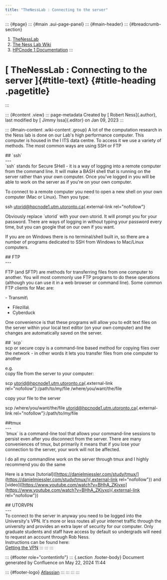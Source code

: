 ```yaml
---
title: "TheNessLab : Connecting to the server"
---
```


::: {#page}
::: {#main .aui-page-panel}
::: {#main-header}
::: {#breadcrumb-section}
1.  [TheNessLab](index.html)
2.  [The Ness Lab Wiki](The-Ness-Lab-Wiki_11436042.html)
3.  [HPCnode 1 Documentation](HPCnode-1-Documentation_11436057.html)
:::

# [ TheNessLab : Connecting to the server ]{#title-text} {#title-heading .pagetitle}
:::

::: {#content .view}
::: page-metadata
Created by [ Robert Ness]{.author}, last modified by [ Jimmy
Issa]{.editor} on Jan 09, 2023
:::

::: {#main-content .wiki-content .group}
A lot of the computation research in the Ness lab is done on our Lab's
high performance computer. This computer is housed in the I ITS data
centre. To access it we use a variety of methods. The most common ways
are using SSH or FTP

\## \`ssh\`\
\-\--\
\`ssh\` stands for Secure SHell - it is a way of logging into a remote
computer from the command line. It will make a BASH shell that is
running on the server rather than your own computer. Once you've logged
in you will be able to work on the server as if you're on your own
computer.

To connect to a remote computer you need to open a new shell on your own
computer (Mac or Linux). Then you type:

ssh
[utorid@hpcnode1.utm.utoronto.ca](mailto:utorid@hpcnode1.utm.utoronto.ca){.external-link
rel="nofollow"}

Obviously replace \`utorid\` with your own utorid. It will prompt you
for your password. There are ways of logging in without typing your
password every time, but you can google that on our own if you want.

If you are on Windows there is no terminal/shell built in, so there are
a number of programs dedicated to SSH from Windows to Mac/Linux
computers.

\## FTP\
\-\--

FTP (and SFTP) are methods for transferring files from one computer to
another. You will most commonly use FTP programs to do these operations
(although you can use it in a web browser or command line). Some common
FTP clients for Mac are:

\- Transmit\
- Filezilla\
- Cyberduck

One convenience is that these programs will allow you to edit text files
on the server within your local text editor (on your own computer) and
the changes are automatically saved on the server.

\## \`scp\`\
scp or secure copy is a command-line based method for copying files over
the network - in other words it lets you transfer files from one
computer to another

e.g.\
copy file from the server to your computer:

scp
[utorid@hpcnode1.utm.utoronto.ca](mailto:utorid@hpcnode1.utm.utoronto.ca){.external-link
rel="nofollow"}:/path/to/my/file /where/you/want/the/file

copy your file to the server

scp /where/you/want/the/file
[utorid@hpcnode1.utm.utoronto.ca](mailto:utorid@hpcnode1.utm.utoronto.ca){.external-link
rel="nofollow"}:/path/to/my/file

##tmux\
\-\--\
\`tmux\` is a command-line tool that allows your command-line sessions
to persist even after you disconnect from the server. There are many
conveniences of tmux, but primarily it means that if you lose your
connection to the server, your work will not be affected.

I do all my commandline work on the server through tmux and I highly
recommend you do the same

Here is a tmux
\[tutorial\]([https://danielmiessler.com/study/tmux/](https://danielmiessler.com/study/tmux/){.external-link
rel="nofollow"}) and
\[video\]([https://www.youtube.com/watch?v=BHhA_ZKjyxo](https://www.youtube.com/watch?v=BHhA_ZKjyxo){.external-link
rel="nofollow"})

\## UTORVPN\
\-\--\
To connect to the server in anyway you need to be logged into the
University's VPN. It's more or less routes all your internet traffic
through the university and provides an extra layer of security for our
computer. Only graduate students and staff have access by default so
undergrads will need to request an account through Rob Ness.\
Instructions can be found here:\
[Getting the VPN](Getting-the-VPN_83198824.html)
:::
:::
:::

::: {#footer role="contentinfo"}
::: {.section .footer-body}
Document generated by Confluence on May 22, 2024 11:44

::: {#footer-logo}
[Atlassian](https://www.atlassian.com/)
:::
:::
:::
:::
